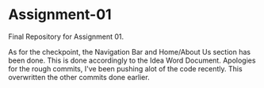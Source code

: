 # Assignment-01
Final Repository for Assignment 01.

As for the checkpoint, the Navigation Bar and Home/About Us section has been done. This is done accordingly to the Idea Word Document.
Apologies for the rough commits, I've been pushing alot of the code recently. This overwritten the other commits done earlier.